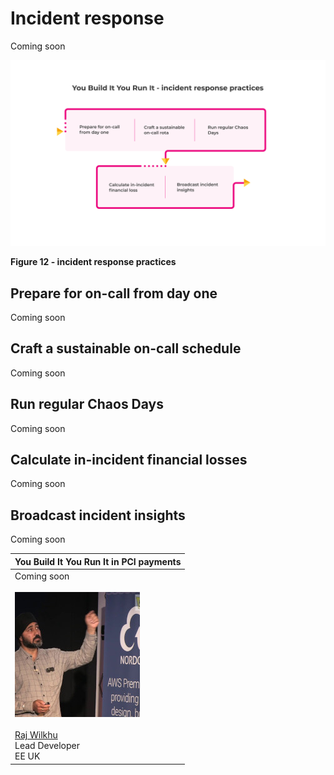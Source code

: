# Incident response

Coming soon

![](../.gitbook/assets/practices/incident-response-practices.png)

**Figure 12 - incident response practices**

## Prepare for on-call from day one

Coming soon

## Craft a sustainable on-call schedule

Coming soon

## Run regular Chaos Days

Coming soon

## Calculate in-incident financial losses

Coming soon

## Broadcast incident insights

Coming soon

|You Build It You Run It in PCI payments|
|---|
|Coming soon<br><br>![Raj Wilkhu](../.gitbook/assets/practices/raj-wilkhu.jpg)<br><br>[Raj Wilkhu](https://www.linkedin.com/in/rajwilkhu/)<br>Lead Developer<br>EE UK|